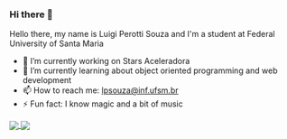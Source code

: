 ### Hi there 👋

Hello there,  my name is Luigi Perotti Souza and I'm a student at Federal University of Santa Maria

- 🔭 I’m currently working on Stars Aceleradora
- 🌱 I’m currently learning about object oriented programming and web development
- 📫 How to reach me: lpsouza@inf.ufsm.br
- ⚡ Fun fact: I know magic and a bit of music

<a href="https://github.com/anuraghazra/convoychat">
 <img align="center" src="https://github-readme-stats.vercel.app/api?username=LuigiSouza&hide=issues&count_private=true&show_icons=true&theme=blueberry">
</a>

<a href="https://github.com/anuraghazra/convoychat">
 <img align="center" src="https://github-readme-stats.vercel.app/api/top-langs/?username=LuigiSouza&layout=compact&theme=blueberry">
</a>

<!--
**LuigiSouza/LuigiSouza** is a ✨ _special_ ✨ repository because its `README.md` (this file) appears on your GitHub profile.

Here are some ideas to get you started:

- 👯 I’m looking to collaborate on ...
- 🤔 I’m looking for help with ...
- 💬 Ask me about ...
- 😄 Pronouns: ...
- ⚡ Fun fact: ...
-->
